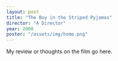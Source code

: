 ```yaml
---
layout: post
title: "The Boy in the Striped Pyjamas"
director: "A Director"
year: 2008
poster: "/assets/img/home.png"
---
```


My review or thoughts on the film go here.
